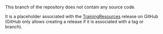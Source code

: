 This branch of the repository does not contain any source code.

It is a placeholder associated with the [TrainingResources](https://github.com/Slicer/training.slicer.org/releases/tag/training-resources) release on GitHub (GitHub only allows creating a release if it is associated with a tag or branch).
